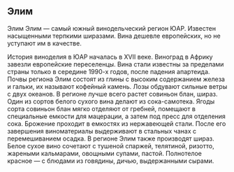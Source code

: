 ## Элим 

Элим
Элим — самый южный винодельческий регион ЮАР. Известен насыщенными терпкими ширазами. Вина дешевле европейских, но не уступают им в качестве.

История виноделия в ЮАР началась в XVII веке. Виноград в Африку завезли европейские переселенцы. Вина стали известны за пределами страны только в середине 1990-х годов, после падения апартеида.
Почвы региона Элим состоят из глины с высоким содержанием железа и гальки, их называют кофейный камень. Лозы обдувают сильные ветры с двух океанов.
В регионе лучше всего растет совиньон блан, шираз.
Один из сортов белого сухого вина делают из сока-самотека. Ягоды сорта совиньон блан мягко отделяют от гребней, помещают в специальные емкости для мацерации, а затем под пресс для отделения сока. Брожение проходит в емкостях из нержавеющей стали. После его завершения виноматериалы выдерживают в стальных чанах с перемешиванием осадка. В регионе Элим также производят шираз. 
Белое сухое вино сочетают с тушеной спаржей, телятиной, ризотто, жареными кальмарами, овощными супами, пастой. Полнотелое красное — с блюдами из говядины, дичью, выдержанными сырами.

